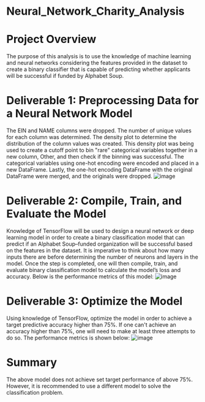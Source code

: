 # Neural_Network_Charity_Analysis
# Project Overview
The purpose of this analysis is to use the knowledge of machine learning and neural networks considering the features provided in the dataset to create a binary classifier that is capable of predicting whether applicants will be successful if funded by Alphabet Soup.
# Deliverable 1: Preprocessing Data for a Neural Network Model
The EIN and NAME columns were dropped. The number of unique values for each column was determined. The density plot to determine the distribution of the column values was created. This density plot was being used to create a cutoff point to bin "rare" categorical variables together in a new column, Other, and then check if the binning was successful. The categorical variables using one-hot encoding were encoded and placed in a new DataFrame. Lastly, the one-hot encoding DataFrame with the original DataFrame were merged, and the originals were dropped.
![image](https://user-images.githubusercontent.com/89113627/148702738-19ec7296-c264-4b30-b205-62b4283db03d.png)

# Deliverable 2: Compile, Train, and Evaluate the Model
Knowledge of TensorFlow will be used to design a neural network or deep learning model in order to create a binary classification model that can predict if an Alphabet Soup–funded organization will be successful based on the features in the dataset. It is imperative to think about how many inputs there are before determining the number of neurons and layers in the model. Once the step is completed, one will then compile, train, and evaluate binary classification model to calculate the model’s loss and accuracy. Below is the performance metrics of this model:
![image](https://user-images.githubusercontent.com/89113627/148703609-b86f85a5-0597-4d80-a498-da4fa8c81475.png)

# Deliverable 3: Optimize the Model
Using knowledge of TensorFlow, optimize the model in order to achieve a target predictive accuracy higher than 75%. If one can't achieve an accuracy higher than 75%, one will need to make at least three attempts to do so. The performance metrics is shown below:
![image](https://user-images.githubusercontent.com/89113627/148703859-1d701dc3-82ca-4953-81a1-60d76a93bd98.png)

# Summary
The above model does not achieve set target performance of above 75%. However, it is recommended to use a different model to solve the classification problem.
